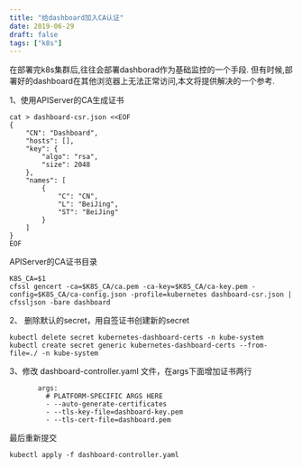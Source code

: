 ```yaml
---
title: "给dashboard加入CA认证"
date: 2019-06-29
draft: false
tags: ["k8s"]
---
```


在部署完k8s集群后,往往会部署dashborad作为基础监控的一个手段.
但有时候,部署好的dashboard在其他浏览器上无法正常访问,本文将提供解决的一个参考.
<!--more-->

1、使用APIServer的CA生成证书
```
cat > dashboard-csr.json <<EOF
{
    "CN": "Dashboard",
    "hosts": [],
    "key": {
        "algo": "rsa",
        "size": 2048
    },
    "names": [
        {
            "C": "CN",
            "L": "BeiJing",
            "ST": "BeiJing"
        }
    ]
}
EOF
```

APIServer的CA证书目录
```
K8S_CA=$1
cfssl gencert -ca=$K8S_CA/ca.pem -ca-key=$K8S_CA/ca-key.pem -config=$K8S_CA/ca-config.json -profile=kubernetes dashboard-csr.json | cfssljson -bare dashboard
```

2、 删除默认的secret，用自签证书创建新的secret
```
kubectl delete secret kubernetes-dashboard-certs -n kube-system
kubectl create secret generic kubernetes-dashboard-certs --from-file=./ -n kube-system
```

3、修改 dashboard-controller.yaml 文件，在args下面增加证书两行
```
       args:
         # PLATFORM-SPECIFIC ARGS HERE
         - --auto-generate-certificates
         - --tls-key-file=dashboard-key.pem
         - --tls-cert-file=dashboard.pem
```
最后重新提交
```
kubectl apply -f dashboard-controller.yaml
```
